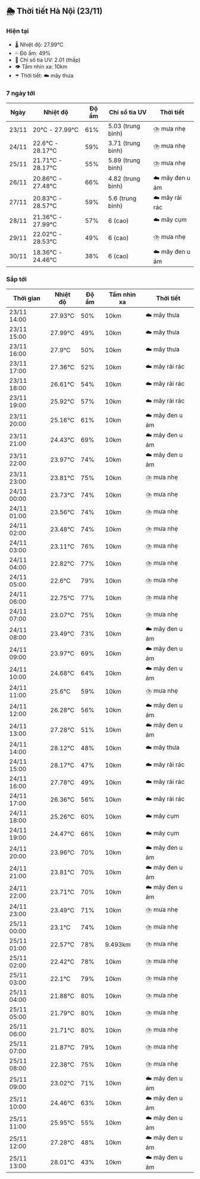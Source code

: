 ## 🌦️ Thời tiết Hà Nội (23/11)

### Hiện tại

- 🌡️ Nhiệt độ: 27.99℃
- 💦 Độ ẩm: 49%
- 🌟 Chỉ số tia UV: 2.01 (thấp)
- 👁️ Tầm nhìn xa: 10km
- ☂️ Thời tiết: ☁️ mây thưa

### 7 ngày tới

| Ngày | Nhiệt độ | Độ ẩm | Chỉ số tia UV | Thời tiết |
| --- | --- | --- | --- | --- |
| 23/11 | 20℃ - 27.99℃ | 61% | 5.03 (trung bình) | ⛈️ mưa nhẹ |
| 24/11 | 22.6℃ - 28.17℃ | 59% | 3.71 (trung bình) | ⛈️ mưa nhẹ |
| 25/11 | 21.71℃ - 28.17℃ | 55% | 5.89 (trung bình) | ⛈️ mưa nhẹ |
| 26/11 | 20.86℃ - 27.48℃ | 66% | 4.82 (trung bình) | ☁️ mây đen u ám |
| 27/11 | 20.83℃ - 28.57℃ | 59% | 5.6 (trung bình) | ☁️ mây rải rác |
| 28/11 | 21.36℃ - 27.99℃ | 57% | 6 (cao) | ☁️ mây cụm |
| 29/11 | 22.02℃ - 28.53℃ | 49% | 6 (cao) | ⛈️ mưa nhẹ |
| 30/11 | 18.36℃ - 24.46℃ | 38% | 6 (cao) | ☁️ mây đen u ám |

### Sắp tới

| Thời gian | Nhiệt độ | Độ ẩm | Tầm nhìn xa | Thời tiết |
| --- | --- | --- | --- | --- |
| 23/11 14:00 | 27.93℃ | 50% | 10km | ☁️ mây thưa |
| 23/11 15:00 | 27.99℃ | 49% | 10km | ☁️ mây thưa |
| 23/11 16:00 | 27.9℃ | 50% | 10km | ☁️ mây thưa |
| 23/11 17:00 | 27.36℃ | 52% | 10km | ☁️ mây rải rác |
| 23/11 18:00 | 26.61℃ | 54% | 10km | ☁️ mây rải rác |
| 23/11 19:00 | 25.92℃ | 57% | 10km | ☁️ mây rải rác |
| 23/11 20:00 | 25.16℃ | 61% | 10km | ☁️ mây đen u ám |
| 23/11 21:00 | 24.43℃ | 69% | 10km | ☁️ mây đen u ám |
| 23/11 22:00 | 23.97℃ | 74% | 10km | ☁️ mây đen u ám |
| 23/11 23:00 | 23.81℃ | 75% | 10km | ⛈️ mưa nhẹ |
| 24/11 00:00 | 23.73℃ | 74% | 10km | ⛈️ mưa nhẹ |
| 24/11 01:00 | 23.56℃ | 74% | 10km | ⛈️ mưa nhẹ |
| 24/11 02:00 | 23.48℃ | 74% | 10km | ⛈️ mưa nhẹ |
| 24/11 03:00 | 23.11℃ | 76% | 10km | ⛈️ mưa nhẹ |
| 24/11 04:00 | 22.82℃ | 77% | 10km | ⛈️ mưa nhẹ |
| 24/11 05:00 | 22.6℃ | 79% | 10km | ⛈️ mưa nhẹ |
| 24/11 06:00 | 22.75℃ | 77% | 10km | ⛈️ mưa nhẹ |
| 24/11 07:00 | 23.07℃ | 75% | 10km | ⛈️ mưa nhẹ |
| 24/11 08:00 | 23.49℃ | 73% | 10km | ☁️ mây đen u ám |
| 24/11 09:00 | 23.97℃ | 69% | 10km | ☁️ mây đen u ám |
| 24/11 10:00 | 24.68℃ | 64% | 10km | ☁️ mây đen u ám |
| 24/11 11:00 | 25.6℃ | 59% | 10km | ⛈️ mưa nhẹ |
| 24/11 12:00 | 26.28℃ | 56% | 10km | ☁️ mây đen u ám |
| 24/11 13:00 | 27.28℃ | 51% | 10km | ☁️ mây đen u ám |
| 24/11 14:00 | 28.12℃ | 48% | 10km | ☁️ mây thưa |
| 24/11 15:00 | 28.17℃ | 47% | 10km | ☁️ mây rải rác |
| 24/11 16:00 | 27.78℃ | 49% | 10km | ☁️ mây rải rác |
| 24/11 17:00 | 26.36℃ | 56% | 10km | ☁️ mây rải rác |
| 24/11 18:00 | 25.26℃ | 60% | 10km | ☁️ mây cụm |
| 24/11 19:00 | 24.47℃ | 66% | 10km | ☁️ mây cụm |
| 24/11 20:00 | 23.96℃ | 70% | 10km | ☁️ mây đen u ám |
| 24/11 21:00 | 23.81℃ | 70% | 10km | ☁️ mây đen u ám |
| 24/11 22:00 | 23.71℃ | 70% | 10km | ☁️ mây đen u ám |
| 24/11 23:00 | 23.49℃ | 71% | 10km | ⛈️ mưa nhẹ |
| 25/11 00:00 | 23.1℃ | 74% | 10km | ⛈️ mưa nhẹ |
| 25/11 01:00 | 22.57℃ | 78% | 9.493km | ⛈️ mưa nhẹ |
| 25/11 02:00 | 22.42℃ | 78% | 10km | ⛈️ mưa nhẹ |
| 25/11 03:00 | 22.1℃ | 79% | 10km | ⛈️ mưa nhẹ |
| 25/11 04:00 | 21.88℃ | 80% | 10km | ⛈️ mưa nhẹ |
| 25/11 05:00 | 21.79℃ | 80% | 10km | ⛈️ mưa nhẹ |
| 25/11 06:00 | 21.71℃ | 80% | 10km | ⛈️ mưa nhẹ |
| 25/11 07:00 | 21.87℃ | 79% | 10km | ⛈️ mưa nhẹ |
| 25/11 08:00 | 22.38℃ | 75% | 10km | ⛈️ mưa nhẹ |
| 25/11 09:00 | 23.02℃ | 71% | 10km | ☁️ mây đen u ám |
| 25/11 10:00 | 24.46℃ | 63% | 10km | ☁️ mây đen u ám |
| 25/11 11:00 | 25.95℃ | 55% | 10km | ☁️ mây đen u ám |
| 25/11 12:00 | 27.28℃ | 48% | 10km | ☁️ mây đen u ám |
| 25/11 13:00 | 28.01℃ | 43% | 10km | ☁️ mây đen u ám |
